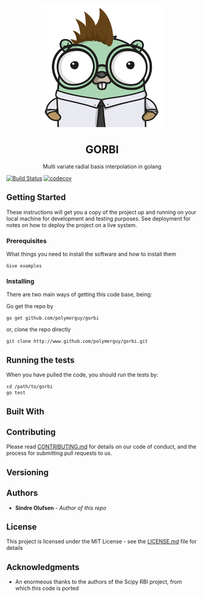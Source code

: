 
<!-- PROJECT LOGO -->
<br />
<p align="center">
  <a href="https://github.com/othneildrew/Best-README-Template">
    <img src="./docs/gopher.png" alt="Logo" width="320" height="320">
  </a>

  <h1 align="center">GORBI</h1>

  <p align="center">
Multi variate radial basis interpolation in golang

  </p>
</p>

[![Build Status](https://travis-ci.org/PolymerGuy/gorbi.svg?branch=master)](https://travis-ci.org/PolymerGuy/gorbi)
[![codecov](https://codecov.io/gh/PolymerGuy/gorbi/branch/master/graph/badge.svg)](https://codecov.io/gh/PolymerGuy/gorbi)


## Getting Started
These instructions will get you a copy of the project up and running on your local machine for development and testing purposes. See deployment for notes on how to deploy the project on a live system.


### Prerequisites

What things you need to install the software and how to install them

```
Give examples
```

### Installing

There are two main ways of getting this code base, being:
 
Go get the repo by
```
go get github.com/polymerguy/gorbi
```
or, clone the repo directly

```
git clone http://www.github.com/polymerguy/gorbi.git
```


## Running the tests

When you have pulled the code, you should run the tests by:
```
cd /path/to/gorbi
go test
```

## Built With


## Contributing

Please read [CONTRIBUTING.md](https://www.) for details on our code of conduct, and the process for submitting pull requests to us.

## Versioning


## Authors

* **Sindre Olufsen** - *Author of this repo* 


## License

This project is licensed under the MIT License - see the [LICENSE.md](LICENSE.md) file for details

## Acknowledgments

* An enormeous thanks to the authors of the Scipy RBI project, from which this code is ported



